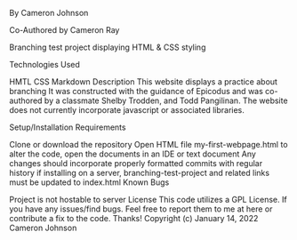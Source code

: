 By Cameron Johnson

Co-Authored by Cameron Ray

Branching test project displaying HTML & CSS styling

Technologies Used

HMTL
CSS
Markdown
Description This website displays a practice about branching It was constructed with the guidance of Epicodus and was co-authored by a classmate Shelby Trodden, and Todd Pangilinan. The website does not currently incorporate javascript or associated libraries.

Setup/Installation Requirements

Clone or download the repository
Open HTML file my-first-webpage.html
to alter the code, open the documents in an IDE or text document
Any changes should incorporate properly formatted commits with regular history
if installing on a server, branching-test-project and related links must be updated to index.html
Known Bugs

Project is not hostable to server
License This code utilizes a GPL License. If you have any issues/find bugs. Feel free to report them to me at here or contribute a fix to the code. Thanks! Copyright (c) January 14, 2022 Cameron Johnson